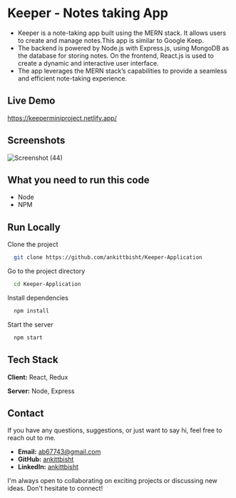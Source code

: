 
# Keeper - Notes taking App
-  Keeper is a note-taking app built using the MERN stack. It allows users to create and manage notes.This app is similar to Google Keep.
- The backend is powered by Node.js with Express.js, using MongoDB as the database for storing notes. On the frontend, React.js is used to create a dynamic and interactive user interface.
- The app leverages the MERN stack’s capabilities to provide a seamless and efficient note-taking experience.
## Live Demo
https://keeperminiproject.netlify.app/


## Screenshots

![Screenshot (44)](https://github.com/ankittbisht/Keeper-Application/assets/110447589/d2474568-a802-4cda-9e83-0268aa90a17e)

## What you need to run this code
-  Node  
-  NPM  

    
## Run Locally

Clone the project

```bash
  git clone https://github.com/ankittbisht/Keeper-Application
```

Go to the project directory

```bash
  cd Keeper-Application
```

Install dependencies 
```bash
  npm install
```
Start the server  

```bash
  npm start
```


## Tech Stack

**Client:** React, Redux

**Server:** Node, Express

## Contact

If you have any questions, suggestions, or just want to say hi, feel free to reach out to me.

- **Email:** [ab67743@gmail.com](mailto:ab67743@gmail.com)
- **GitHub:** [ankittbisht](https://github.com/ankittbisht)
- **LinkedIn:** [ankittbisht](https://www.linkedin.com/in/ankittbisht/)

I'm always open to collaborating on exciting projects or discussing new ideas. Don't hesitate to connect!


